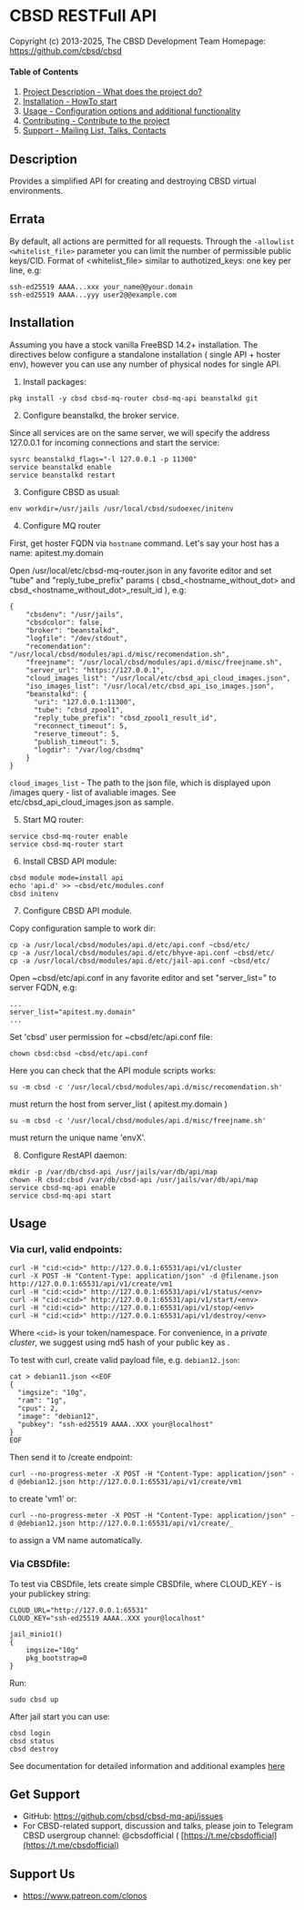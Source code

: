 # CBSD RESTFull API

Copyright (c) 2013-2025, The CBSD Development Team
Homepage: https://github.com/cbsd/cbsd

#### Table of Contents

1. [Project Description - What does the project do?](#description)
2. [Installation - HowTo start](#installation)
3. [Usage - Configuration options and additional functionality](#usage)
4. [Contributing - Contribute to the project](#contributing)
5. [Support - Mailing List, Talks, Contacts](#support)


## Description

Provides a simplified API for creating and destroying CBSD virtual environments.

## Errata

By default, all actions are permitted for all requests.
Through the `-allowlist <whitelist_file>` parameter you can limit the number of permissible public keys/CID.
Format of <whitelist_file> similar to authotized_keys: one key per line, e.g:

```
ssh-ed25519 AAAA...xxx your_name@@your.domain
ssh-ed25519 AAAA...yyy user2@@example.com
```

## Installation

Assuming you have a stock vanilla FreeBSD 14.2+ installation.
The directives below configure a standalone installation ( single API + hoster env),
however you can use any number of physical nodes for single API.

1) Install packages:
```
pkg install -y cbsd cbsd-mq-router cbsd-mq-api beanstalkd git
```

2) Configure beanstalkd, the broker service.

  Since all services are on the same server, we will specify the address 127.0.0.1
  for incoming connections and start the service:
```
sysrc beanstalkd_flags="-l 127.0.0.1 -p 11300"
service beanstalkd enable
service beanstalkd restart
```

3) Configure CBSD as usual:
```
env workdir=/usr/jails /usr/local/cbsd/sudoexec/initenv
```

4) Configure MQ router

First, get hoster FQDN via `hostname` command.
Let's say your host has a name: apitest.my.domain

Open /usr/local/etc/cbsd-mq-router.json in any favorite editor and set
"tube" and "reply_tube_prefix" params ( cbsd_<hostname_without_dot> and cbsd_<hostname_without_dot>_result_id ), e.g:

```
{
    "cbsdenv": "/usr/jails",
    "cbsdcolor": false,
    "broker": "beanstalkd",
    "logfile": "/dev/stdout",
    "recomendation": "/usr/local/cbsd/modules/api.d/misc/recomendation.sh",
    "freejname": "/usr/local/cbsd/modules/api.d/misc/freejname.sh",
    "server_url": "https://127.0.0.1",
    "cloud_images_list": "/usr/local/etc/cbsd_api_cloud_images.json",
    "iso_images_list": "/usr/local/etc/cbsd_api_iso_images.json",
    "beanstalkd": {
      "uri": "127.0.0.1:11300",
      "tube": "cbsd_zpool1",
      "reply_tube_prefix": "cbsd_zpool1_result_id",
      "reconnect_timeout": 5,
      "reserve_timeout": 5,
      "publish_timeout": 5,
      "logdir": "/var/log/cbsdmq"
    }
}

```

  `cloud_images_list` - The path to the json  file, which is displayed upon /images query - list of avaliable images.
                        See etc/cbsd_api_cloud_images.json as sample.

5) Start MQ router:
```
service cbsd-mq-router enable
service cbsd-mq-router start
```

6) Install CBSD API module:
```
cbsd module mode=install api
echo 'api.d' >> ~cbsd/etc/modules.conf
cbsd initenv
```

7) Configure CBSD API module.

Copy configuration sample to work dir:
```
cp -a /usr/local/cbsd/modules/api.d/etc/api.conf ~cbsd/etc/
cp -a /usr/local/cbsd/modules/api.d/etc/bhyve-api.conf ~cbsd/etc/
cp -a /usr/local/cbsd/modules/api.d/etc/jail-api.conf ~cbsd/etc/
```

Open ~cbsd/etc/api.conf in any favorite editor and set "server_list=" to server FQDN, e.g:
```
...
server_list="apitest.my.domain"
...
```

Set 'cbsd' user permission for ~cbsd/etc/api.conf file:
```
chown cbsd:cbsd ~cbsd/etc/api.conf
```

Here you can check that the API module scripts works:
```
su -m cbsd -c '/usr/local/cbsd/modules/api.d/misc/recomendation.sh'
```
must return the host from server_list ( apitest.my.domain )

```
su -m cbsd -c '/usr/local/cbsd/modules/api.d/misc/freejname.sh'
```
must return the unique name 'envX'.

8) Configure RestAPI daemon:
```
mkdir -p /var/db/cbsd-api /usr/jails/var/db/api/map
chown -R cbsd:cbsd /var/db/cbsd-api /usr/jails/var/db/api/map
service cbsd-mq-api enable
service cbsd-mq-api start
```

## Usage

### Via curl, valid endpoints:

```
curl -H "cid:<cid>" http://127.0.0.1:65531/api/v1/cluster
curl -X POST -H "Content-Type: application/json" -d @filename.json http://127.0.0.1:65531/api/v1/create/vm1
curl -H "cid:<cid>" http://127.0.0.1:65531/api/v1/status/<env>
curl -H "cid:<cid>" http://127.0.0.1:65531/api/v1/start/<env>
curl -H "cid:<cid>" http://127.0.0.1:65531/api/v1/stop/<env>
curl -H "cid:<cid>" http://127.0.0.1:65531/api/v1/destroy/<env>
```
Where `<cid>` is your token/namespace. For convenience, in a *private cluster*, 
we suggest using md5 hash of your public key as <cid>.

To test with curl, create valid payload file, e.g. `debian12.json`:
```
cat > debian11.json <<EOF
{
  "imgsize": "10g",
  "ram": "1g",
  "cpus": 2,
  "image": "debian12",
  "pubkey": "ssh-ed25519 AAAA..XXX your@localhost"
}
EOF
```
Then send it to /create endpoint:
```
curl --no-progress-meter -X POST -H "Content-Type: application/json" -d @debian12.json http://127.0.0.1:65531/api/v1/create/vm1
```

to create 'vm1' or:
```
curl --no-progress-meter -X POST -H "Content-Type: application/json" -d @debian12.json http://127.0.0.1:65531/api/v1/create/_
```

to assign a VM name automatically.

### Via CBSDfile:

To test via CBSDfile, lets create simple CBSDfile, where CLOUD_KEY - is your publickey string:
```
CLOUD_URL="http://127.0.0.1:65531"
CLOUD_KEY="ssh-ed25519 AAAA..XXX your@localhost"

jail_minio1()
{
	imgsize="10g"
	pkg_bootstrap=0
}
```

Run:
```
sudo cbsd up
```

After jail start you can use:
```
cbsd login
cbsd status
cbsd destroy
```

See documentation for detailed information and additional examples [here](https://github.com/cbsd/cbsd/blob/develop/share/docs/general/cbsd_api.md)

## Get Support

* GitHub: https://github.com/cbsd/cbsd-mq-api/issues
* For CBSD-related support, discussion and talks, please join to Telegram CBSD usergroup channel: @cbsdofficial ( [https://t.me/cbsdofficial](https://t.me/cbsdofficial)

## Support Us

* https://www.patreon.com/clonos

